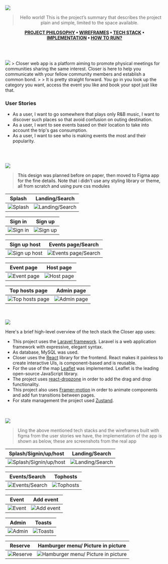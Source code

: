 <img src="./readme/title1.svg"/>

<div align="center">

> Hello world! This is the project’s summary that describes the project plain and simple, limited to the space available.  

**[PROJECT PHILOSOPHY](#project-philosophy) • [WIREFRAMES](#wireframes) • [TECH STACK](#tech-stack) • [IMPLEMENTATION](#implementation) • [HOW TO RUN?](#how-to-run)**

</div>

<br><br>


<img src="./readme/title2.svg"/>
<a id="project-philosophy">
> Closer web app is a platform aiming to promote physical meetings for communities sharing the same interest. Closer is here to help you communicate with your fellow community members and establish a common bond.
> 
> It is pretty straight forward. You go in you look up the category you want, access the event you like and book your spot just like that.

### User Stories
- As a user, I want to go somewhere that plays only R&B music, I want to discover such places so that avoid confusion on outing destination.
- As a user, I want to see events based on their location to take into account the trip's gas consumption.
- As a user, I want to see who is making events the most and their popularity.

<br><br>

<img src="./readme/title3.svg"/>

> This design was planned before on paper, then moved to Figma app for the fine details.
Note that i didn't use any styling library or theme, all from scratch and using pure css modules
<a id="wireframes"></a>

| Splash  | Landing/Search  |
| -----------------| -----|
| ![Splash](./readme/PNGs/splash.png) | ![Landing/Search](./readme/PNGs/landingpage.png) |

| Sign in  | Sign up  |
| -----------------| -----|
| ![Sign in](./readme/PNGs/signin.png) | ![Sign up](./readme/PNGs/Signup.png) |

| Sign up host  | Events page/Search  |
| -----------------| -----|
| ![Sign up host](./readme/PNGs/signuphost.png) | ![Events page/Search](./readme/PNGs/eventspage.png) |

| Event page  | Host page  |
| -----------------| -----|
| ![Event page](./readme/PNGs/Event.png) | ![Host page](./readme/PNGs/hostpage.png) |

| Top hosts page  | Admin page  |
| -----------------| -----|
| ![Top hosts page](./readme/PNGs/tophosts.png) | ![Admin page](./readme/PNGs/admin.png) |

<br><br>
<a id="tech-stack"></a>
<img src="./readme/title4.svg"/>

Here's a brief high-level overview of the tech stack the Closer app uses:
- This project uses the [Laravel framework](https://laravel.com/). Laravel is a web application framework with expressive, elegant syntax.
- As database, MySQL was used.
- Closer uses the [React](https://reactjs.org/) library for the frontend. React makes it painless to create interactive UIs, is component-based and is reusable.
- For the use of the map [Leaflet](https://leafletjs.com/) was implemented. Leaflet is the leading open-source JavaScript library.
- The project uses [react-dropzone](https://www.npmjs.com/package/react-dropzone) in order to add the drag and drop functionality.
- This project also uses [Framer-motion](https://www.framer.com/motion/) in order to animate components and add fun transitions between pages.
- For state management the project used [Zustand](https://github.com/pmndrs/zustand).

<br><br>
<a id="implementation"></a>
<img src="./readme/title5.svg"/>

> Uing the above mentioned tech stacks and the wireframes built with figma from the user stories we have, the implementation of the app is shown as below, these are screenshots from the real app

| Splash/Signin/up/host  | Landing/Search  |
| -----------------| -----|
| ![Splash/Signin/up/host](./readme/GIFs/splash-signin-up-host.gif) | ![Landing/Search](./readme/GIFs/landing-search.gif) |

| Events/Search  | Tophosts  |
| -----------------| -----|
| ![Events/Search](./readme/GIFs/events-search.gif) | ![Tophosts](./readme/GIFs/tophosts.gif) |

| Event  | Add event  |
| -----------------| -----|
| ![Event](./readme/GIFs/event.gif) | ![Add event](./readme/GIFs/addevent.gif) |

| Admin  | Toasts  |
| -----------------| -----|
| ![Admin](./readme/GIFs/admin.gif) | ![Toasts](./readme/GIFs/toasts.gif) |

| Reserve  | Hamburger menu/ Picture in picture  |
| -----------------| -----|
| ![Reserve](./readme/GIFs/reserve.gif) | ![Hamburger menu/ Picture in picture](./readme/GIFs/burger-pip.gif) |